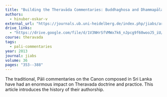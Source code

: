 ```yaml
---
title: "Building the Theravāda Commentaries: Buddhaghosa and Dhammapāla as Authors, Compilers, Redactors, Editors and Critics"
authors:
  - hinuber-oskar-v
external_url: "https://journals.ub.uni-heidelberg.de/index.php/jiabs/article/view/23450/17206/"
drive_links:
  - "https://drive.google.com/file/d/1V3NHrSfVMWx7k6_nJpcg9f60wooJ5_iU/view?usp=drivesdk"
course: theravada
tags:
  - pali-commentaries
year: 2013
journal: jiabs
volume: 36
pages: "353--388"
---
```


The traditional, Pāli commentaries on the Canon composed in Sri Lanka have had an enormous impact on Theravada doctrine and practice. This article introduces the history of their authorship.

